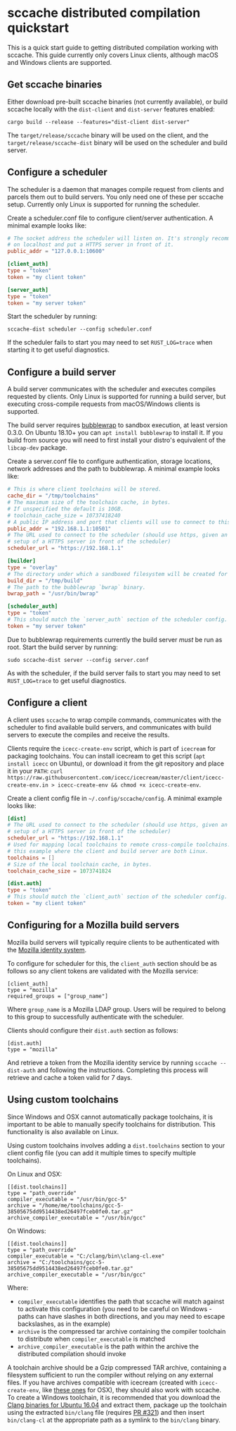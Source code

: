 sccache distributed compilation quickstart
==========================================

This is a quick start guide to getting distributed compilation working with sccache. This guide currently only covers Linux clients, although macOS and Windows clients are supported.

Get sccache binaries
--------------------

Either download pre-built sccache binaries (not currently available), or build sccache locally with the `dist-client` and `dist-server` features enabled:
```
cargo build --release --features="dist-client dist-server"
```

The `target/release/sccache` binary will be used on the client, and the `target/release/sccache-dist` binary will be used on the scheduler and build server.

Configure a scheduler
---------------------

The scheduler is a daemon that manages compile request from clients and parcels them out to build servers. You only need one of these per sccache setup. Currently only Linux is supported for running the scheduler.

Create a scheduler.conf file to configure client/server authentication. A minimal example looks like:
```toml
# The socket address the scheduler will listen on. It's strongly recommended to listen
# on localhost and put a HTTPS server in front of it.
public_addr = "127.0.0.1:10600"

[client_auth]
type = "token"
token = "my client token"

[server_auth]
type = "token"
token = "my server token"
```

Start the scheduler by running:
```
sccache-dist scheduler --config scheduler.conf
```

If the scheduler fails to start you may need to set `RUST_LOG=trace` when starting it to get useful diagnostics.

Configure a build server
------------------------

A build server communicates with the scheduler and executes compiles requested by clients. Only Linux is supported for running a build server, but executing cross-compile requests from macOS/Windows clients is supported.

The build server requires [bubblewrap](https://github.com/projectatomic/bubblewrap) to sandbox execution, at least version 0.3.0. On Ubuntu 18.10+ you can `apt install bubblewrap` to install it. If you build from source you will need to first install your distro's equivalent of the `libcap-dev` package.

Create a server.conf file to configure authentication, storage locations, network addresses and the path to bubblewrap. A minimal example looks like:
```toml
# This is where client toolchains will be stored.
cache_dir = "/tmp/toolchains"
# The maximum size of the toolchain cache, in bytes.
# If unspecified the default is 10GB.
# toolchain_cache_size = 10737418240
# A public IP address and port that clients will use to connect to this builder.
public_addr = "192.168.1.1:10501"
# The URL used to connect to the scheduler (should use https, given an ideal
# setup of a HTTPS server in front of the scheduler)
scheduler_url = "https://192.168.1.1"

[builder]
type = "overlay"
# The directory under which a sandboxed filesystem will be created for builds.
build_dir = "/tmp/build"
# The path to the bubblewrap `bwrap` binary.
bwrap_path = "/usr/bin/bwrap"

[scheduler_auth]
type = "token"
# This should match the `server_auth` section of the scheduler config.
token = "my server token"
```

Due to bubblewrap requirements currently the build server *must* be run as root. Start the build server by running:
```
sudo sccache-dist server --config server.conf
```

As with the scheduler, if the build server fails to start you may need to set `RUST_LOG=trace` to get useful diagnostics.

Configure a client
------------------

A client uses `sccache` to wrap compile commands, communicates with the scheduler to find available build servers, and communicates with build servers to execute the compiles and receive the results.

Clients require the `icecc-create-env` script, which is part of `icecream` for packaging toolchains. You can install icecream to get this script (`apt install icecc` on Ubuntu), or download it from the git repository and place it in your `PATH`: `curl https://raw.githubusercontent.com/icecc/icecream/master/client/icecc-create-env.in > icecc-create-env && chmod +x icecc-create-env`.

Create a client config file in `~/.config/sccache/config`. A minimal example looks like:
```toml
[dist]
# The URL used to connect to the scheduler (should use https, given an ideal
# setup of a HTTPS server in front of the scheduler)
scheduler_url = "https://192.168.1.1"
# Used for mapping local toolchains to remote cross-compile toolchains. Empty in
# this example where the client and build server are both Linux.
toolchains = []
# Size of the local toolchain cache, in bytes.
toolchain_cache_size = 1073741824

[dist.auth]
type = "token"
# This should match the `client_auth` section of the scheduler config.
token = "my client token"
```

Configuring for a Mozilla build servers
---------------------------------------

Mozilla build servers will typically require clients to be authenticated with the
[Mozilla identity system](https://github.com/mozilla-iam/mozilla-iam).

To configure for scheduler for this, the `client_auth` section should be as follows
so any client tokens are validated with the Mozilla service:

```
[client_auth]
type = "mozilla"
required_groups = ["group_name"]
```

Where `group_name` is a Mozilla LDAP group. Users will be required to belong to this group to successfully authenticate with the scheduler.

Clients should configure their `dist.auth` section as follows:

```
[dist.auth]
type = "mozilla"
```

And retrieve a token from the Mozilla identity service by running `sccache --dist-auth`
and following the instructions. Completing this process will retrieve and cache a token
valid for 7 days.

Using custom toolchains
-----------------------

Since Windows and OSX cannot automatically package toolchains, it is important to be
able to manually specify toolchains for distribution. This functionality is also available
on Linux.

Using custom toolchains involves adding a `dist.toolchains` section to your client config
file (you can add it multiple times to specify multiple toolchains).

On Linux and OSX:

```
[[dist.toolchains]]
type = "path_override"
compiler_executable = "/usr/bin/gcc-5"
archive = "/home/me/toolchains/gcc-5-38505675dd9514438ed26497fceb0fe0.tar.gz"
archive_compiler_executable = "/usr/bin/gcc"
```

On Windows:

```
[[dist.toolchains]]
type = "path_override"
compiler_executable = "C:/clang/bin\\clang-cl.exe"
archive = "C:/toolchains/gcc-5-38505675dd9514438ed26497fceb0fe0.tar.gz"
archive_compiler_executable = "/usr/bin/gcc"
```

Where:
 - `compiler_executable` identifies the path that sccache will match against to activate
   this configuration (you need to be careful on Windows - paths can have slashes in both
   directions, and you may need to escape backslashes, as in the example)
 - `archive` is the compressed tar archive containing the compiler toolchain to distribute
   when `compiler_executable` is matched
 - `archive_compiler_executable` is the path within the archive the distributed
   compilation should invoke

A toolchain archive should be a Gzip compressed TAR archive, containing a filesystem
sufficient to run the compiler without relying on any external files. If you have archives
compatible with icecream (created with `icecc-create-env`, like
[these ones](https://github.com/jyavenard/mozilla-icecream) for OSX), they should also work
with sccache. To create a Windows toolchain, it is recommended that you download the [Clang
binaries for Ubuntu 16.04](http://releases.llvm.org/download.html) and extract them,
package up the toolchain using the extracted `bin/clang` file (requires
[PR #321](https://github.com/mozilla/sccache/pull/321)) and then insert `bin/clang-cl` at
the appropriate path as a symlink to the `bin/clang` binary.
